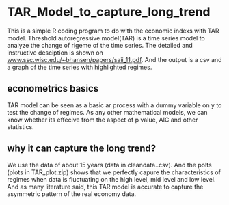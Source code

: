 # TAR_Model_to_capture_long_trend
This is a simple R coding program to do with the economic indexs with TAR model. Threshold autoregressive model(TAR) is a time series model to analyze the change of rigeme of the time series. The detailed and instructive desciption is shown on www.ssc.wisc.edu/~bhansen/papers/saii_11.pdf. And the output is a csv and a graph of the time series with highlighted regimes.


## econometrics basics
TAR model can be seen as a basic ar process with a dummy variable on y to test the change of regimes. As any other mathematical models, we can know whether its effecive from the aspect of p value, AIC and other statistics.

## why it can capture the long trend?
We use the data of about 15 years (data in cleandata..csv). And the polts (plots in TAR_plot.zip) shows that we perfectly capure the characteristics of regimes when data is fluctuating on the high level, mid level and low level.
And as many literature said, this TAR model is accurate to capture the asymmetric pattern of the real economy data.
